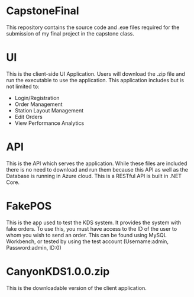 # CapstoneFinal
This repository contains the source code and .exe files required for the submission of my final project in the capstone class.

# UI
This is the client-side UI Application. Users will download the .zip file and run the executable to use the application. This application includes but is not limited to:
* Login/Registration
* Order Management
* Station Layout Management
* Edit Orders
* View Performance Analytics

# API
This is the API which serves the application. While these files are included there is no need to download and run them because this API as well as the Database is running in Azure cloud. This is a RESTful API is built in .NET Core.

# FakePOS
This is the app used to test the KDS system. It provides the system with fake orders. To use this, you must have access to the ID of the user to whom you wish to send an order. This can be found using MySQL Workbench, or tested by using the test account (Username:admin, Password:admin, ID:0)

# CanyonKDS1.0.0.zip
This is the downloadable version of the client application.
